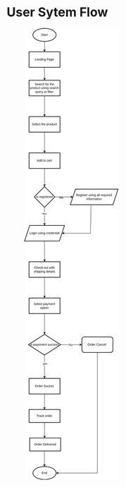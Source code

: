 # User Sytem Flow

<figure><img src="../.gitbook/assets/user_system_flow.drawio.png" alt=""><figcaption></figcaption></figure>
